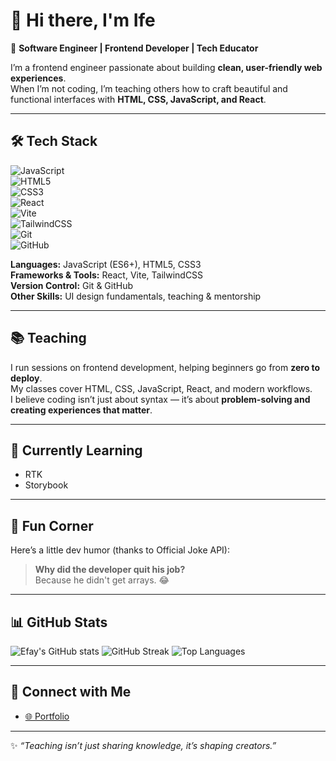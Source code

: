 # 👋 Hi there, I'm Ife  

🚀 **Software Engineer | Frontend Developer | Tech Educator**  

I’m a frontend engineer passionate about building **clean, user-friendly web experiences**.  
When I’m not coding, I’m teaching others how to craft beautiful and functional interfaces with **HTML, CSS, JavaScript, and React**.  

---

## 🛠 Tech Stack  

![JavaScript](https://img.shields.io/badge/JavaScript-F7DF1E?style=for-the-badge&logo=javascript&logoColor=000)  
![HTML5](https://img.shields.io/badge/HTML5-E34F26?style=for-the-badge&logo=html5&logoColor=fff)  
![CSS3](https://img.shields.io/badge/CSS3-1572B6?style=for-the-badge&logo=css3&logoColor=fff)  
![React](https://img.shields.io/badge/React-61DAFB?style=for-the-badge&logo=react&logoColor=000)  
![Vite](https://img.shields.io/badge/Vite-646CFF?style=for-the-badge&logo=vite&logoColor=fff)  
![TailwindCSS](https://img.shields.io/badge/Tailwind_CSS-06B6D4?style=for-the-badge&logo=tailwindcss&logoColor=fff)  
![Git](https://img.shields.io/badge/Git-F05032?style=for-the-badge&logo=git&logoColor=fff)  
![GitHub](https://img.shields.io/badge/GitHub-181717?style=for-the-badge&logo=github&logoColor=fff)  

**Languages:** JavaScript (ES6+), HTML5, CSS3  
**Frameworks & Tools:** React, Vite, TailwindCSS  
**Version Control:** Git & GitHub  
**Other Skills:** UI design fundamentals, teaching & mentorship  

---

## 📚 Teaching  
I run sessions on frontend development, helping beginners go from **zero to deploy**.  
My classes cover HTML, CSS, JavaScript, React, and modern workflows.  
I believe coding isn’t just about syntax — it’s about **problem-solving and creating experiences that matter**.  

---

## 🌱 Currently Learning  
- RTK  
- Storybook  

---

## 🎉 Fun Corner  
Here’s a little dev humor (thanks to Official Joke API):  
<!-- JOKE-START -->
> **Why did the developer quit his job?**  
> Because he didn't get arrays. 😂
<!-- JOKE-END -->

---

## 📊 GitHub Stats

![Efay's GitHub stats](https://github-readme-stats.vercel.app/api?username=ifechiglory&count_private=true&show_icons=true&include_all_commits=true&theme=radical)
![GitHub Streak](https://streak-stats.demolab.com?user=ifechiglory&theme=radical&hide_border=false)
![Top Languages](https://github-readme-stats.vercel.app/api/top-langs/?username=ifechiglory&layout=compact&langs_count=8&count_private=true&theme=radical&cache_seconds=1800)


---

## 🔗 Connect with Me  
- [🌐 Portfolio](https://portfolio-ifechiglory.vercel.app/)  

---

✨ *“Teaching isn’t just sharing knowledge, it’s shaping creators.”*  
